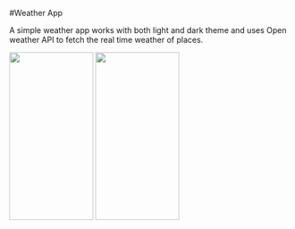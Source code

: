 #Weather App

A simple weather app works with both light and dark theme and uses Open weather API to fetch the real time weather of places.


<img src="https://user-images.githubusercontent.com/24908279/209945786-dd4a907c-3aac-47e3-a790-9ab1470b22b7.png" width="150" height="300"> <img src="https://user-images.githubusercontent.com/24908279/209945790-b73865ff-0c92-4506-823d-00cf15fd6b71.png" width="150" height="300">
